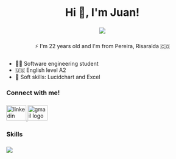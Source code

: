 <h1 align="center">Hi 👋, I'm Juan!</h1>

###

<h3 align="center"> <img src="https://readme-typing-svg.herokuapp.com/?font=Baloo2+Code&size=22&duration=3000&pause=1000&color=EBDEF0&center=true&vCenter=true&width=440&lines=Back-end+Developer;Front-end+Developer;Database+Administrator;" /></h3>

###

<p align="center">⚡️ I'm 22 years old and I'm from Pereira, Risaralda 🇨🇴 </p>

###

- 🧑‍🎓 Software engineering student 
- 🇺🇸 English level A2 
- 🧠 Soft skills: Lucidchart and Excel

###


###

<h3 align="left">Connect with me!</h3>

###

<div align="left">
  <a href="https:https://www.linkedin.com/in/juan-david-702a6a306/" target="_blank">
    <img src="https://raw.githubusercontent.com/maurodesouza/profile-readme-generator/master/src/assets/icons/social/linkedin/default.svg" width="52" height="40" alt="linkedin logo"  />
  </a>
  <a href="mailto:medrandajuan843@gmail.com" target="_blank">
    <img src="https://raw.githubusercontent.com/maurodesouza/profile-readme-generator/master/src/assets/icons/social/gmail/default.svg" width="52" height="40" alt="gmail logo"  />
  </a>
</div>

###

<h3 align="left">Skills</h3>

###

<div align="left">
  <a href="https://skillicons.dev">
    <img src="https://skillicons.dev/icons?i=html,css,javascript,react,mui,sass,tailwind,bootstrap,git,figma,nodejs,mysql,express,python,netlify,vercel"
      />
  </a>
</p>

 
 
</div>

###
